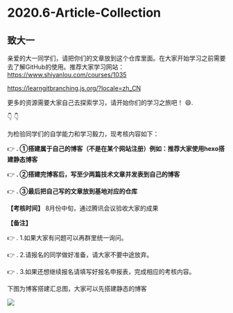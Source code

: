 # 2020.6-Article-Collection

## 致大一

亲爱的大一同学们，请把你们的文章放到这个仓库里面。在大家开始学习之前需要去了解GitHub的使用。推荐大家学习网站：https://www.shiyanlou.com/courses/1035

https://learngitbranching.js.org/?locale=zh_CN

更多的资源需要大家自己去探索学习，请开始你们的学习之旅吧！  :smile:.

:point_down:         	   :point_down:

为检验同学们的自学能力和学习毅力，现考核内容如下：

   
:point_right:    **. ①搭建属于自己的博客（不是在某个网站注册）例如：推荐大家使用hexo搭建静态博客**

:point_right:    **. ②搭建完博客后，写至少两篇技术文章并发表到自己的博客**

:point_right:    **. ③最后把自己写的文章放到基地对应的仓库**

**【考核时间】** 8月份中旬，通过腾讯会议验收大家的成果

**【备注】**

:point_right:    . 1.如果大家有问题可以再群里统一询问。

:point_right:    . 2.请报名的同学做好准备，请大家不要中途放弃。

:point_right:    . 3.如果还想继续报名请填写好报名申报表，完成相应的考核内容。

下图为博客搭建汇总图，大家可以先搭建静态的博客

![](https://img.vim-cn.com/f9/975cc8edad012fd6bb712fdbbc2d311d5309a4.png)



